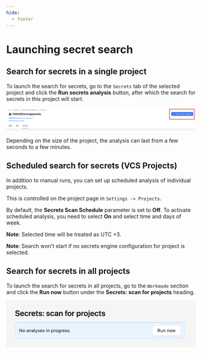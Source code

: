 ```yaml
---
hide:
  - footer
---
```

# Launching secret search

## Search for secrets in a single project

To launch the search for secrets, go to the `Secrets` tab of the selected project and click the **Run secrets analysis** button, after which the search for secrets in this project will start.

![Launch for one project](/assets/img/secrets/manual-launch.png)

Depending on the size of the project, the analysis can last from a few seconds to a few minutes.

## Scheduled search for secrets (VCS Projects)

In addition to manual runs, you can set up scheduled analysis of individual projects.

This is controlled on the project page in `Settings -> Projects`. 

By default, the **Secrets Scan Schedule** parameter is set to **Off**. To activate scheduled analysis, you need to select **On** and select time and days of week.

**Note**: Selected time will be treated as UTC +3.

**Note**: Search won't start if no secrets engine configuration for project is selected.

## Search for secrets in all projects

To launch the search for secrets in all projects, go to the `Workmode` section and click the **Run now** button under the **Secrets: scan for projects** heading.

![Launch for all projects](/assets/img/secrets/manual-launch-all.png)